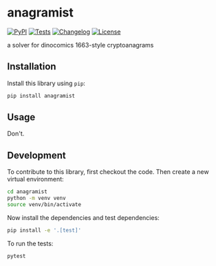 # anagramist

[![PyPI](https://img.shields.io/pypi/v/anagramist.svg)](https://pypi.org/project/anagramist/)
[![Tests](https://github.com/lonnen/anagramist/actions/workflows/test.yml/badge.svg)](https://github.com/lonnen/anagramist/actions/workflows/test.yml)
[![Changelog](https://img.shields.io/github/v/release/lonnen/anagramist?include_prereleases&label=changelog)](https://github.com/lonnen/anagramist/releases)
[![License](https://img.shields.io/badge/license-Apache%202.0-blue.svg)](https://github.com/lonnen/anagramist/blob/main/LICENSE)

a solver for dinocomics 1663-style cryptoanagrams

## Installation

Install this library using `pip`:
```bash
pip install anagramist
```
## Usage

Don't.

## Development

To contribute to this library, first checkout the code. Then create a new virtual environment:
```bash
cd anagramist
python -m venv venv
source venv/bin/activate
```
Now install the dependencies and test dependencies:
```bash
pip install -e '.[test]'
```
To run the tests:
```bash
pytest
```
